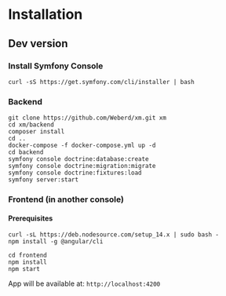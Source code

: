 # Installation

## Dev version

### Install Symfony Console

`curl -sS https://get.symfony.com/cli/installer | bash`

### Backend
```
git clone https://github.com/Weberd/xm.git xm
cd xm/backend
composer install
cd ..
docker-compose -f docker-compose.yml up -d
cd backend
symfony console doctrine:database:create
symfony console doctrine:migration:migrate
symfony console doctrine:fixtures:load
symfony server:start
```

### Frontend (in another console)

#### Prerequisites
```
curl -sL https://deb.nodesource.com/setup_14.x | sudo bash -
npm install -g @angular/cli
```

```
cd frontend
npm install
npm start
```

App will be available at:
`http://localhost:4200`
